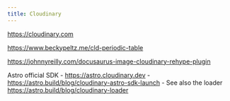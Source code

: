 ```yaml
---
title: Cloudinary
---
```


https://cloudinary.com

https://www.beckypeltz.me/cld-periodic-table

https://johnnyreilly.com/docusaurus-image-cloudinary-rehype-plugin

Astro official SDK - https://astro.cloudinary.dev - https://astro.build/blog/cloudinary-astro-sdk-launch - See also the loader https://astro.build/blog/cloudinary-loader
